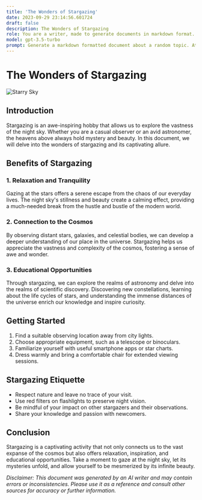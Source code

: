 ```yaml
---
title: 'The Wonders of Stargazing'
date: 2023-09-29 23:14:56.601724
draft: false
description: The Wonders of Stargazing
role: You are a writer, made to generate documents in markdown format. It is very important that all of the documents you generate are in valid markdown format.
model: gpt-3.5-turbo
prompt: Generate a markdown formatted document about a random topic. At the bottom, include a disclaimer explaining that the document was generated by you. The first line of the document should be the title. Make sure that the entire document is in proper markdown format, using a mix of various tags to make the document visually appealing.
---
```


# The Wonders of Stargazing

![Starry Sky](https://example.com/starry-sky.jpg)

## Introduction
Stargazing is an awe-inspiring hobby that allows us to explore the vastness of the night sky. Whether you are a casual observer or an avid astronomer, the heavens above always hold mystery and beauty. In this document, we will delve into the wonders of stargazing and its captivating allure.

## Benefits of Stargazing
### 1. Relaxation and Tranquility
Gazing at the stars offers a serene escape from the chaos of our everyday lives. The night sky's stillness and beauty create a calming effect, providing a much-needed break from the hustle and bustle of the modern world.

### 2. Connection to the Cosmos
By observing distant stars, galaxies, and celestial bodies, we can develop a deeper understanding of our place in the universe. Stargazing helps us appreciate the vastness and complexity of the cosmos, fostering a sense of awe and wonder.

### 3. Educational Opportunities
Through stargazing, we can explore the realms of astronomy and delve into the realms of scientific discovery. Discovering new constellations, learning about the life cycles of stars, and understanding the immense distances of the universe enrich our knowledge and inspire curiosity.

## Getting Started
1. Find a suitable observing location away from city lights.
2. Choose appropriate equipment, such as a telescope or binoculars.
3. Familiarize yourself with useful smartphone apps or star charts.
4. Dress warmly and bring a comfortable chair for extended viewing sessions.

## Stargazing Etiquette
- Respect nature and leave no trace of your visit.
- Use red filters on flashlights to preserve night vision.
- Be mindful of your impact on other stargazers and their observations.
- Share your knowledge and passion with newcomers.

## Conclusion
Stargazing is a captivating activity that not only connects us to the vast expanse of the cosmos but also offers relaxation, inspiration, and educational opportunities. Take a moment to gaze at the night sky, let its mysteries unfold, and allow yourself to be mesmerized by its infinite beauty.

_Disclaimer: This document was generated by an AI writer and may contain errors or inconsistencies. Please use it as a reference and consult other sources for accuracy or further information._